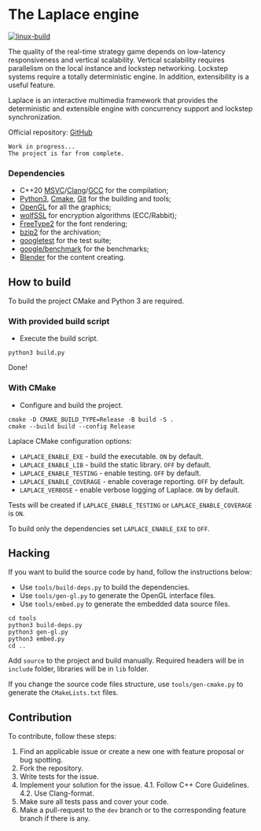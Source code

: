 #   The Laplace engine
[![linux-build][linux-build-badge]][linux-build-link]

The quality of the real-time strategy game depends on low-latency responsiveness and vertical scalability. Vertical scalability requires parallelism on the local instance and lockstep networking. Lockstep systems require a totally deterministic engine. In addition, extensibility is a useful feature.

Laplace is an interactive multimedia framework that provides the deterministic and extensible engine with concurrency support and lockstep synchronization.

Official repository: [GitHub][laplace-link]

    Work in progress...
    The project is far from complete.

### Dependencies
- C++20 [MSVC][msvc-link]/[Clang][clang-link]/[GCC][gcc-link] for the compilation;
- [Python3][python-link], [Cmake][cmake-link], [Git][git-link] for the building and tools;
- [OpenGL][opengl-link] for all the graphics;
- [wolfSSL][wolfssl-link] for encryption algorithms (ECC/Rabbit);
- [FreeType2][freetype-link] for the font rendering;
- [bzip2][bzip2-link] for the archivation;
- [googletest][googletest-link] for the test suite;
- [google/benchmark][benchmark-link] for the benchmarks;
- [Blender][blender-link] for the content creating.

##  How to build
To build the project CMake and Python 3 are required.

### With provided build script
- Execute the build script.

```shell
python3 build.py
```
Done!

### With CMake
- Configure and build the project.

```shell
cmake -D CMAKE_BUILD_TYPE=Release -B build -S .
cmake --build build --config Release
```

Laplace CMake configuration options:
- `LAPLACE_ENABLE_EXE` - build the executable. `ON` by default.
- `LAPLACE_ENABLE_LIB` - build the static library. `OFF` by default.
- `LAPLACE_ENABLE_TESTING` - enable testing. `OFF` by default.
- `LAPLACE_ENABLE_COVERAGE` - enable coverage reporting. `OFF` by default.
- `LAPLACE_VERBOSE` - enable verbose logging of Laplace. `ON` by default.

Tests will be created if `LAPLACE_ENABLE_TESTING` or `LAPLACE_ENABLE_COVERAGE` is `ON`.

To build only the dependencies set `LAPLACE_ENABLE_EXE` to `OFF`.

##  Hacking
If you want to build the source code by hand, follow the instructions below:
- Use `tools/build-deps.py` to build the dependencies.
- Use `tools/gen-gl.py` to generate the OpenGL interface files.
- Use `tools/embed.py` to generate the embedded data source files.

```shell
cd tools
python3 build-deps.py
python3 gen-gl.py
python3 embed.py
cd ..
```

Add `source` to the project and build manually. Required headers will be in `include` folder, libraries will be in `lib` folder.

If you change the source code files structure, use `tools/gen-cmake.py` to generate the `CMakeLists.txt` files.

##  Contribution
To contribute, follow these steps:
1.  Find an applicable issue or create a new one with feature proposal or bug spotting.
2.  Fork the repository.
3.  Write tests for the issue.
4.  Implement your solution for the issue.
  4.1.  Follow C++ Core Guidelines.
  4.2.  Use Clang-format.
5.  Make sure all tests pass and cover your code.
6.  Make a pull-request to the `dev` branch or to the corresponding feature branch if there is any.

[linux-build-badge]:    https://github.com/automainint/laplace/workflows/linux-build/badge.svg
[linux-build-link]:     https://github.com/automainint/laplace/actions?query=workflow%3Alinux-build

[laplace-link]:     https://github.com/automainint/laplace
[msvc-link]:        https://visualstudio.microsoft.com/vs/features/cplusplus
[clang-link]:       https://clang.llvm.org
[gcc-link]:         https://gcc.gnu.org
[python-link]:      https://www.python.org
[cmake-link]:       https://cmake.org
[git-link]:         https://git-scm.com
[opengl-link]:      https://www.khronos.org/registry/OpenGL/index_gl.php
[wolfssl-link]:     https://github.com/wolfSSL/wolfssl
[freetype-link]:    https://gitlab.freedesktop.org/freetype/freetype
[bzip2-link]:       https://gitlab.com/federicomenaquintero/bzip2
[googletest-link]:  https://github.com/google/googletest
[benchmark-link]:   https://github.com/google/benchmark
[blender-link]:     https://www.blender.org
